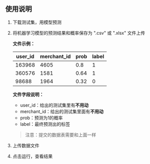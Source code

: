 ## 使用说明

1. 下载测试集，用模型预测

2. 将机器学习模型的预测结果和概率保存为 ".csv" 或 ".xlsx" 文件上传

   **文件示例：**

   | user_id | merchant_id | prob | label |
   | ------- | ----------- | ---- | ----- |
   | 163968  | 4605        | 0.8  | 1     |
   | 360576  | 1581        | 0.64 | 1     |
   | 98688   | 1964        | 0.32 | 0     |

   **文件字段说明：**

   - user_id：给出的测试集里有**不用动**
   - merchant_id：给出的测试集里面有**不用动**
   - prob：预测为1的概率
   - label：最终预测出的标签

   > 注意：提交的数据表需要和上面一样

3. 上传数据文件

4. 点击运行，查看结果